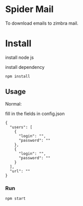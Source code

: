 # Spider Mail

To download emails to zimbra mail.

# Install

install node js 

install dependency

```
npm install 
```

## Usage

Normal:

fill in the fields in config.json

```
{
  "users": [
    {
      "login": "",
      "password": ""
    },
    {
      "login": "",
      "password": ""
    }
  ],
  "url": ""
}
```

### Run

```
npm start
```
